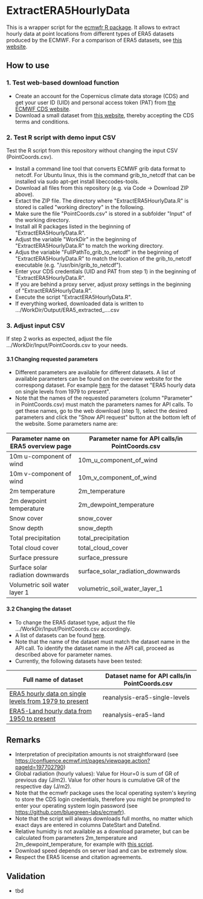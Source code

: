 # ExtractERA5HourlyData
This is a wrapper script for the [ecmwfr R package](https://github.com/bluegreen-labs/ecmwfr). It allows to extract hourly data at point locations from different types of ERA5 datasets produced by the ECMWF. For a comparison of ERA5 datasets, see [this website](https://confluence.ecmwf.int/display/CKB/The+family+of+ERA5+datasets).

## How to use
### 1. Test web-based download function
- Create an account for the Copernicus climate data storage (CDS) and get your user ID (UID) and personal access token (PAT) from [the ECMWF CDS website](
  https://cds.climate.copernicus.eu/).
- Download a small dataset from [this website](https://cds.climate.copernicus.eu/cdsapp#!/dataset/reanalysis-era5-single-levels?tab=form), thereby accepting the CDS terms and conditions.

### 2. Test R script with demo input CSV
Test the R script from this repository without changing the input CSV (PointCoords.csv).
- Install a command line tool that converts ECMWF grib data format to netcdf. For Ubuntu linux, this is the command grib_to_netcdf that can be installed via sudo apt-get install libeccodes-tools.
- Download all files from this repository (e.g. via Code -> Download ZIP above).
- Extact the ZIP file. The directory where "ExtractERA5HourlyData.R" is stored is called "working directory" in the following.
- Make sure the file "PointCoords.csv" is stored in a subfolder "Input" of the working directory.
- Install all R packages listed in the beginning of "ExtractERA5HourlyData.R".
- Adjust the variable "WorkDir" in the beginning of "ExtractERA5HourlyData.R" to match the working directory.
- Adjus the variable "FullPathTo_grib_to_netcdf" in the beginning of "ExtractERA5HourlyData.R" to match the location of the grib_to_netcdf executable (e.g. "/usr/bin/grib_to_netcdf").
- Enter your CDS credentials (UID and PAT from step 1) in the beginning of "ExtractERA5HourlyData.R".
- If you are behind a proxy server, adjust proxy settings in the beginning of "ExtractERA5HourlyData.R".
- Execute the script "ExtractERA5HourlyData.R".
- If everything worked, downloaded data is written to .../WorkDir/Output/ERA5_extracted_....csv

### 3. Adjust input CSV
If step 2 works as expected, adjust the file .../WorkDir/Input/PointCoords.csv to your needs.

#### 3.1 Changing requested parameters
- Different parameters are available for different datasets. A list of available parameters can be found on the overview website for the correspong dataset. For example [here](https://cds.climate.copernicus.eu/cdsapp#!/dataset/reanalysis-era5-single-levels?tab=overview) for the dataset "ERA5 hourly data on single levels from 1979 to present".
- Note that the names of the requested parameters (column "Parameter" in PointCoords.csv) must match the parameters names for API calls. To get these names, go to the web download (step 1), select the desired parameters and click the "Show API request" button at the bottom left of the website. Some parameters name are:

| Parameter name on ERA5 overview page  | Parameter name for API calls/in PointCoords.csv|
| ------------- |-------------|
| 10m u-component of wind | 10m_u_component_of_wind |
| 10m v-component of wind | 10m_v_component_of_wind |
| 2m temperature | 2m_temperature |
| 2m dewpoint temperature | 2m_dewpoint_temperature |
| Snow cover | snow_cover |
| Snow depth | snow_depth |
| Total precipitation | total_precipitation |
| Total cloud cover | total_cloud_cover |
| Surface pressure | surface_pressure |
| Surface solar radiation downwards | surface_solar_radiation_downwards |
| Volumetric soil water layer 1 | volumetric_soil_water_layer_1 |

#### 3.2 Changing the dataset
 - To change the ERA5 dataset type, adjust the file .../WorkDir/Input/PointCoords.csv accordingly.
 - A list of datasets can be found [here](https://cds.climate.copernicus.eu/cdsapp#!/search?type=dataset).
 - Note that the name of the dataset must match the dataset name in the API call. To identify the dataset name in the API call, proceed as described above for parameter names.
 - Currently, the following datasets have been tested:

| Full name of dataset  | Dataset name for API calls/in PointCoords.csv|
| ------------- |-------------|
| [ERA5 hourly data on single levels from 1979 to present](https://cds.climate.copernicus.eu/cdsapp#!/dataset/reanalysis-era5-single-levels?tab=overview) | reanalysis-era5-single-levels |
| [ERA5-Land hourly data from 1950 to present](https://cds.climate.copernicus.eu/cdsapp#!/dataset/reanalysis-era5-land?tab=overview) | reanalysis-era5-land |


## Remarks
- Interpretation of precipitation amounts is not straightforward (see https://confluence.ecmwf.int/pages/viewpage.action?pageId=197702790)
-  Global radiation (hourly values): Value for Hour=0 is sum of GR of previous day (J/m2). Value for other hours is cumulative GR of the respective day (J/m2).
- Note that the ecmwfr package uses the local operating system's keyring to store the CDS login credentials, therefore you might be prompted to enter your operating system login password (see https://github.com/bluegreen-labs/ecmwfr).
- Note that the script will always downloads full months, no matter which exact days are entered in columns DateStart and DateEnd.
- Relative humidty is not available as a download parameter, but can be calculated from parameters 2m_temperature and 2m_dewpoint_temperature, for example with [this script](https://github.com/AndSchmitz/CalculateRelHumid).
- Download speed depends on server load and can be extremely slow.
- Respect the ERA5 license and citation agreements.


## Validation

- tbd
